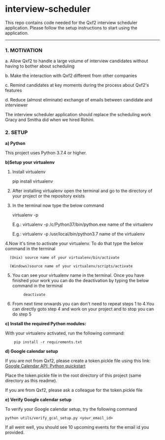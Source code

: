 # interview-scheduler
This repo contains code needed for the Qxf2 interview scheduler application. Please follow the setup instructions to start using the application.

----

### 1. MOTIVATION 


a. Allow Qxf2 to handle a large volume of interview candidates without having to bother about scheduling

b. Make the interaction with Qxf2 different from other companies 

c. Remind candidates at key moments during the process about Qxf2's features

d. Reduce (almost eliminate) exchange of emails between candidate and interviewer

The interview scheduler application should replace the scheduling work Gracy and Smitha did when we hired Rohini. 

### 2. SETUP

__a) Python__

This project uses Python 3.7.4 or higher.

__b)Setup your virtualenv__

1. Install virtualenv

      pip install virtualenv

2. After installing virtualenv open the terminal and go to the directory of your project or the repository exists

3. In the terminal now type the below command


      virtualenv -p <full path to the Python executable> <name of the virtual env>

      E.g.: virtualenv -p /c/Python37/bin/python.exe name of the virtualenv

      E.g.: virtualenv -p /usr/local/bin/python3.7 name of the virtualenv

4.Now it's time to activate your virtualenv. To do that type the below command in the terminal

      (Unix) source name of your virtualenv/bin/activate

      (Windows)source name of your virtualenv/scripts/activate

5. You can see your virtualenv name in the terminal. Once you have finished your work you can do the deactivation by typing the below command in the terminal
      
            deactivate

6. From next time onwards you can don't need to repeat steps 1 to 4.You can directly goto step 4 and work on your project and to stop you can do step 5

__c) Install the required Python modules:__

With your virtualenv activated, run the following command:

		pip install -r requirements.txt

__d) Google calendar setup__

If you are not from Qxf2, please create a token.pickle file using this link: [Google Calendar API: Python quickstart](https://developers.google.com/calendar/quickstart/python)

Place the token.pickle file in the root directory of this project (same directory as this readme).


If you are from Qxf2, please ask a colleague for the token.pickle file

__e) Verify Google calendar setup__

To verify your Google calendar setup, try the following command

	python utils/verify_gcal_setup.py <your_email_id> 

If all went well, you should see 10 upcoming events for the email id you provided.
